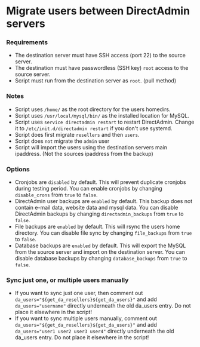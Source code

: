 # Migrate users between DirectAdmin servers

### Requirements

- The destination server must have SSH access (port 22) to the source server.
- The destination must have passwordless (SSH key) `root` access to the source server.
- Script must run from the destination server as `root`. (pull method)

### Notes

- Script uses `/home/` as the root directory for the users homedirs.
- Script uses `/usr/local/mysql/bin/` as the installed location for MySQL.
- Script uses `service directadmin restart` to restart DirectAdmin. Change it to `/etc/init.d/directadmin restart` if you don't use systemd.
- Script does first migrate `resellers` and then `users`.
- Script does `not` migrate the `admin` user
- Script will import the users using the destination servers main ipaddress. (Not the sources ipaddress from the backup)

### Options

- Cronjobs are `disabled` by default. This will prevent duplicate cronjobs during testing period. You can enable cronjobs by changing `disable_crons` from `true` to `false`.
- DirectAdmin user backups are `enabled` by default. This backup does not contain e-mail data, website data and mysql data. You can disable DirectAdmin backups by changing `directadmin_backups` from `true` to `false`.
- File backups are `enabled` by default. This will rsync the users home directory. You can disable file sync by changing `file_backups` from `true` to `false`.
- Database backups are `enabled` by default. This will export the MySQL from the source server and import on the destination server. You can disable database backups by changing `database_backups` from `true` to `false`.

### Sync just one, or multiple users manually

- If you want to sync just one user, then comment out `da_users="${get_da_resellers}${get_da_users}"` and add `da_users="username"` directly underneath the old da_users entry. Do not place it elsewhere in the script!
- If you want to sync multiple users manually, comment out `da_users="${get_da_resellers}${get_da_users}"` and add `da_users="user1 user2 user3 user4"` directly underneath the old da_users entry. Do not place it elsewhere in the script!
